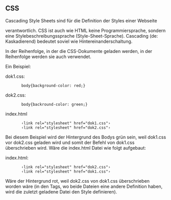 ## CSS
Cascading Style Sheets sind für die Definition der Styles einer Webseite

 
verantwortlich. CSS ist auch wie HTML keine Programmiersprache, sondern eine Stylebeschreibungssprache (Style-Sheet-Sprache). Cascading (de: Kaskadierend) bedeutet soviel wie Hintereinanderschaltung.


In der Reihenfolge, in der die CSS-Dokumente geladen werden, in der Reihenfolge werden sie auch verwendet. 


Ein Beispiel:





dok1.css:


           body{background-color: red;}
dok2.css:


           body{backround-color: green;}
index.html


           ‹link rel="stylesheet" href="dok1.css"›
           ‹link rel="stylesheet" href="dok2.css"›






Bei diesem Beispiel wird der Hintergrund des Bodys grün sein, weil dok1.css vor dok2.css geladen wird und 
somit der Befehl von dok1.css überschrieben wird. Wäre die index.html Datei wie folgt aufgebaut:





index.html:


           ‹link rel="stylesheet" href="dok2.css"›
           ‹link rel="stylesheet" href="dok1.css"›






Wäre der Hintergrund rot, weil dok2.css von dok1.css überschrieben worden wäre (in den Tags, wo beide Dateien eine andere Definition haben, wird die zuletzt geladene Datei den Style definieren).